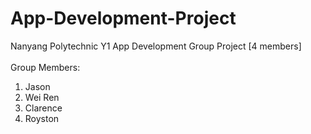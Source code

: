 # App-Development-Project
Nanyang Polytechnic Y1 App Development Group Project [4 members] 
<br />
<br />
Group Members: 
<br />
<ol>
  <li>Jason</li>
  <li>Wei Ren</li>
  <li>Clarence</li>
  <li>Royston</li>
</ol>

